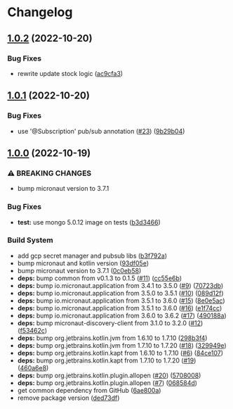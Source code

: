 # Changelog

## [1.0.2](https://github.com/dew-org/inventory/compare/v1.0.1...v1.0.2) (2022-10-20)


### Bug Fixes

* rewrite update stock logic ([ac9cfa3](https://github.com/dew-org/inventory/commit/ac9cfa3b97aa342a41480713d48f8bd9e5ed2e86))

## [1.0.1](https://github.com/dew-org/inventory/compare/v1.0.0...v1.0.1) (2022-10-20)


### Bug Fixes

* use '@Subscription' pub/sub annotation ([#23](https://github.com/dew-org/inventory/issues/23)) ([9b29b04](https://github.com/dew-org/inventory/commit/9b29b041e1c845310e4e4838668c848a4c5e6149))

## [1.0.0](https://github.com/dew-org/inventory/compare/v0.1.6...v1.0.0) (2022-10-19)


### ⚠ BREAKING CHANGES

* bump micronaut version to 3.7.1

### Bug Fixes

* **test:** use mongo 5.0.12 image on tests ([b3d3466](https://github.com/dew-org/inventory/commit/b3d3466773deea2f6b0340e6740d0e165a4b2ee7))


### Build System

* add gcp secret manager and pubsub libs ([b3f792a](https://github.com/dew-org/inventory/commit/b3f792aac5b7e0be9d0a9335ca20af18a11db402))
* bump micronaut and kotlin version ([93df05e](https://github.com/dew-org/inventory/commit/93df05e07c9b4d506387f9742aeef249585671f0))
* bump micronaut version to 3.7.1 ([0c0eb58](https://github.com/dew-org/inventory/commit/0c0eb588dc8cb04ad7ad6774ee700cff06fb81ab))
* **deps:** bump common from v0.1.3 to 0.1.5 ([#11](https://github.com/dew-org/inventory/issues/11)) ([cc55e6b](https://github.com/dew-org/inventory/commit/cc55e6b7dde78dce0c4f7364fe532eb68e22f750))
* **deps:** bump io.micronaut.application from 3.4.1 to 3.5.0 ([#9](https://github.com/dew-org/inventory/issues/9)) ([70723db](https://github.com/dew-org/inventory/commit/70723db224772dfd0be93e166183f37151567f44))
* **deps:** bump io.micronaut.application from 3.5.0 to 3.5.1 ([#10](https://github.com/dew-org/inventory/issues/10)) ([089d12f](https://github.com/dew-org/inventory/commit/089d12f30fe0bf3aa8eb7dcd9ce5a444c9c71c12))
* **deps:** bump io.micronaut.application from 3.5.1 to 3.6.0 ([#15](https://github.com/dew-org/inventory/issues/15)) ([8e0e5ac](https://github.com/dew-org/inventory/commit/8e0e5ac13ea8b846679027cf90b44168e2d808d7))
* **deps:** bump io.micronaut.application from 3.5.1 to 3.6.0 ([#16](https://github.com/dew-org/inventory/issues/16)) ([e1f74cc](https://github.com/dew-org/inventory/commit/e1f74cc88cafd4cbce5e2cb1871b4a74f57976ef))
* **deps:** bump io.micronaut.application from 3.6.0 to 3.6.2 ([#17](https://github.com/dew-org/inventory/issues/17)) ([490188a](https://github.com/dew-org/inventory/commit/490188a86ca8461286e06ff44598e9df5abc54d3))
* **deps:** bump micronaut-discovery-client from 3.1.0 to 3.2.0 ([#12](https://github.com/dew-org/inventory/issues/12)) ([f53462c](https://github.com/dew-org/inventory/commit/f53462c5cb537bff169d854bcbb17247d7858fdb))
* **deps:** bump org.jetbrains.kotlin.jvm from 1.6.10 to 1.7.10 ([298b3f4](https://github.com/dew-org/inventory/commit/298b3f4fab14b32d028d617d0fcf7b21a555b3d2))
* **deps:** bump org.jetbrains.kotlin.jvm from 1.7.10 to 1.7.20 ([#18](https://github.com/dew-org/inventory/issues/18)) ([329949e](https://github.com/dew-org/inventory/commit/329949e2fad28992b2045c6c6e24b3a80161a9cd))
* **deps:** bump org.jetbrains.kotlin.kapt from 1.6.10 to 1.7.10 ([#6](https://github.com/dew-org/inventory/issues/6)) ([84ce107](https://github.com/dew-org/inventory/commit/84ce107f6267bb579637c500ddbedf2a98044d9a))
* **deps:** bump org.jetbrains.kotlin.kapt from 1.7.10 to 1.7.20 ([#19](https://github.com/dew-org/inventory/issues/19)) ([460a6e8](https://github.com/dew-org/inventory/commit/460a6e87a7e7b65a4eaa685a31f8ffbe1756d375))
* **deps:** bump org.jetbrains.kotlin.plugin.allopen ([#20](https://github.com/dew-org/inventory/issues/20)) ([5708008](https://github.com/dew-org/inventory/commit/5708008ecbcd5af54fb4ac7b72e09a6ccd8dcb7d))
* **deps:** bump org.jetbrains.kotlin.plugin.allopen ([#7](https://github.com/dew-org/inventory/issues/7)) ([068584d](https://github.com/dew-org/inventory/commit/068584de85304b9c29cc906d59b76d57ff60a0be))
* get common dependency from GitHub ([6ae800a](https://github.com/dew-org/inventory/commit/6ae800ae7228a367036dd7efa476721c4aad1fd3))
* remove package version ([ded73df](https://github.com/dew-org/inventory/commit/ded73df27b66d906aba1d41fa88c18b8cefa1b64))
